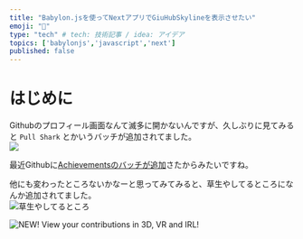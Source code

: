 ```yaml
---
title: "Babylon.jsを使ってNextアプリでGiuHubSkylineを表示させたい"
emoji: "🧊"
type: "tech" # tech: 技術記事 / idea: アイデア
topics: ['babylonjs','javascript','next']
published: false
---
```


# はじめに

Githubのプロフィール画面なんて滅多に開かないんですが、久しぶりに見てみると `Pull Shark` とかいうバッチが追加されてました。  
![](https://storage.googleapis.com/zenn-user-upload/90408d9e6d8a-20220618.png)

最近Githubに[Achievementsのバッチが追加](https://zenn.dev/nyancat/articles/20220612-github-achievements)さたからみたいですね。

他にも変わったところないかなーと思ってみてみると、草生やしてるところになんか追加されてました。  
![草生やしてるところ](https://storage.googleapis.com/zenn-user-upload/4c48c26d700d-20220618.png)

![NEW! View your contributions in 3D, VR and IRL!](https://storage.googleapis.com/zenn-user-upload/58e706d6be7d-20220618.png)

